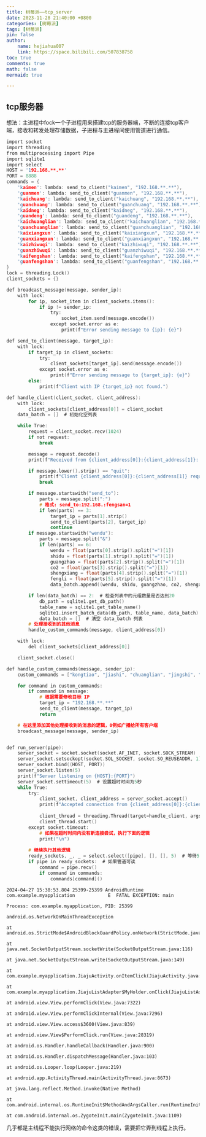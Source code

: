 ```yaml
---
title: 树莓派——tcp_server
date: 2023-11-28 21:40:00 +0800
categories: [树莓派]
tags: [树莓派]
pin: false
author: 
    name: hejiahua007
    link: https://space.bilibili.com/507838758
toc: true
comments: true
math: false
mermaid: true

---
```


## tcp服务器
想法：主进程中fock一个子进程用来搭建tcp的服务器端，不断的连接tcp客户端，接收和转发处理存储数据，子进程与主进程间使用管道进行通信。

```c
import socket
import threading
from multiprocessing import Pipe
import sqlite1
import select
HOST = '192.168.**.**'
PORT = 8888
commands = {
    'kaimen': lambda: send_to_client("kaimen", "192.168.**.**"),
    'guanmen': lambda: send_to_client("guanmen", "192.168.**.**"),
    'kaichuang': lambda: send_to_client("kaichuang", "192.168.**.**"),
    'guanchuang': lambda: send_to_client("guanchuang", "192.168.**.**"),
    'kaidneg': lambda: send_to_client("kaidneg", "192.168.**.**"),
    'guandeng': lambda: send_to_client("guandeng", "192.168.**.**"),
    'kaichuanglian': lambda: send_to_client("kaichuanglian", "192.168.**.**"),
    'guanchuanglian': lambda: send_to_client("guanchuanglian", "192.168.**.**"),
    'kaixiangxun': lambda: send_to_client("kaixiangxun", "192.168.**.**"),
    'guanxiangxun': lambda: send_to_client("guanxiangxun", "192.168.**.**"),
    'kaizhiwuqi': lambda: send_to_client("kaizhiwuqi", "192.168.**.**"),
    'guanzhiwuqi': lambda: send_to_client("guanzhiwuqi", "192.168.**.**"),
    'kaifengshan': lambda: send_to_client("kaifengshan", "192.168.**.**"),
    'guanfengshan': lambda: send_to_client("guanfengshan", "192.168.**.**"),
}
lock = threading.Lock()
client_sockets = {}

def broadcast_message(message, sender_ip):
    with lock:
        for ip, socket_item in client_sockets.items():
            if ip != sender_ip:
                try:
                    socket_item.send(message.encode())
                except socket.error as e:
                    print(f"Error sending message to {ip}: {e}")

def send_to_client(message, target_ip):
    with lock:
        if target_ip in client_sockets:
            try:
                client_sockets[target_ip].send(message.encode())
            except socket.error as e:
                print(f"Error sending message to {target_ip}: {e}")
        else:
            print(f"Client with IP {target_ip} not found.")

def handle_client(client_socket, client_address):
    with lock:
        client_sockets[client_address[0]] = client_socket
    data_batch = []  # 初始化空列表

    while True:
        request = client_socket.recv(1024)
        if not request:
            break

        message = request.decode()
        print(f"Received from {client_address[0]}:{client_address[1]}: {message}")

        if message.lower().strip() == "quit":
            print(f"Client {client_address[0]}:{client_address[1]} requested to quit")
            break

        if message.startswith("send_to"):
            parts = message.split(":")
            # 格式: send_to:192.168.:fengsan=1
            if len(parts) == 3:
                target_ip = parts[1].strip()
                send_to_client(parts[2], target_ip)
                continue
        if message.startswith("wendu"):
            parts = message.split("&")
            if len(parts) == 6:
                wendu = float(parts[0].strip().split("=")[1])
                shidu = float(parts[1].strip().split("=")[1])
                guangzhao = float(parts[2].strip().split("=")[1])
                co2 = float(parts[3].strip().split("=")[1])
                shengxiang = float(parts[4].strip().split("=")[1])
                fengli = float(parts[5].strip().split("=")[1])
                data_batch.append((wendu, shidu, guangzhao, co2, shengxiang, fengli))  # 将元组添加到列表中

        if len(data_batch) == 2:  # 检查列表中的元组数量是否达到20
            db_path = sqlite1.get_db_path()
            table_name = sqlite1.get_table_name()
            sqlite1.insert_batch_data(db_path, table_name, data_batch)
            data_batch = []  # 清空 data_batch 列表
        # 处理接收到的其他消息
        handle_custom_commands(message, client_address[0])

    with lock:
        del client_sockets[client_address[0]]

    client_socket.close()

def handle_custom_commands(message, sender_ip):
    custom_commands = ["kongtiao", "jiashi", "chuanglian", "jingshi", "fengshan"]

    for command in custom_commands:
        if command in message:
            # 根据需要修改目标 IP
            target_ip = "192.168.**.**"
            send_to_client(message, target_ip)
            return

    # 在这里添加其他处理接收到的消息的逻辑，0例如广播给所有客户端
    broadcast_message(message, sender_ip)


def run_server(pipe):
    server_socket = socket.socket(socket.AF_INET, socket.SOCK_STREAM)
    server_socket.setsockopt(socket.SOL_SOCKET, socket.SO_REUSEADDR, 1)
    server_socket.bind((HOST, PORT))
    server_socket.listen(5)
    print(f"Server listening on {HOST}:{PORT}")
    server_socket.settimeout(5)  # 设置超时时间为5秒
    while True:
        try:
            client_socket, client_address = server_socket.accept()
            print(f"Accepted connection from {client_address[0]}:{client_address[1]}")
            
            client_thread = threading.Thread(target=handle_client, args=(client_socket, client_address))
            client_thread.start()
        except socket.timeout:
            # 如果在超时时间内没有新连接尝试，执行下面的逻辑
            print("\n")
        
        # 继续执行其他逻辑
        ready_sockets, _, _ = select.select([pipe], [], [], 5)  # 等待5秒钟来检查管道是否可读
        if pipe in ready_sockets:  # 如果管道可读
            command = pipe.recv()
            if command in commands:
                commands[command]()
```

    2024-04-27 15:38:53.804 25399-25399 AndroidRuntime          com.example.myapplication            E  FATAL EXCEPTION: main
                                                                                                        Process: com.example.myapplication, PID: 25399
                                                                                                        android.os.NetworkOnMainThreadException
                                                                                                            at android.os.StrictMode$AndroidBlockGuardPolicy.onNetwork(StrictMode.java:1565)
                                                                                                            at java.net.SocketOutputStream.socketWrite(SocketOutputStream.java:116)
                                                                                                            at java.net.SocketOutputStream.write(SocketOutputStream.java:149)
                                                                                                            at com.example.myapplication.JiajuActivity.onItemClick(JiajuActivity.java:291)
                                                                                                            at com.example.myapplication.JiajuListAdapter$MyHolder.onClick(JiajuListAdapter.java:69)
                                                                                                            at android.view.View.performClick(View.java:7322)
                                                                                                            at android.view.View.performClickInternal(View.java:7296)
                                                                                                            at android.view.View.access$3600(View.java:839)
                                                                                                            at android.view.View$PerformClick.run(View.java:28319)
                                                                                                            at android.os.Handler.handleCallback(Handler.java:900)
                                                                                                            at android.os.Handler.dispatchMessage(Handler.java:103)
                                                                                                            at android.os.Looper.loop(Looper.java:219)
                                                                                                            at android.app.ActivityThread.main(ActivityThread.java:8673)
                                                                                                            at java.lang.reflect.Method.invoke(Native Method)
                                                                                                            at com.android.internal.os.RuntimeInit$MethodAndArgsCaller.run(RuntimeInit.java:513)
                                                                                                            at com.android.internal.os.ZygoteInit.main(ZygoteInit.java:1109)

几乎都是主线程不能执行网络的命令这类的错误，需要把它弄到线程上执行。































































































































